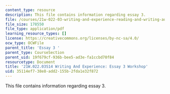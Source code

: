 ```yaml
---
content_type: resource
description: This file contains information regarding essay 3.
file: /courses/21w-022-03-writing-and-experience-reading-and-writing-autobiography-spring-2014/35114ef738e8add2155b2fda1e32f872_MIT21W_022_03S14_Essay3.pdf
file_size: 178550
file_type: application/pdf
learning_resource_types: []
license: https://creativecommons.org/licenses/by-nc-sa/4.0/
ocw_type: OCWFile
parent_title: 'Essay 3 '
parent_type: CourseSection
parent_uid: 19f679cf-936b-bee5-ad3e-fa1ccbd70f84
resourcetype: Document
title: '21W.022.03S14 Writing And Experience: Essay 3 Workshop'
uid: 35114ef7-38e8-add2-155b-2fda1e32f872
---
```

This file contains information regarding essay 3.